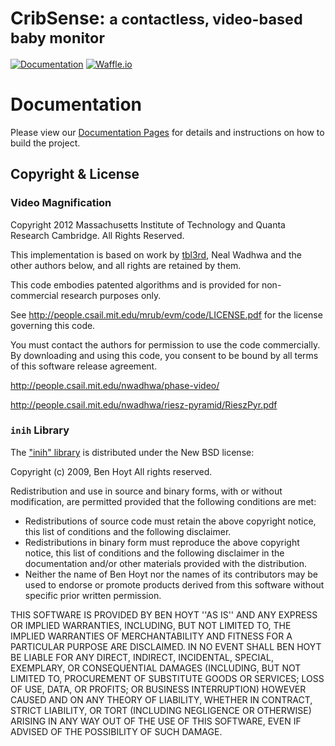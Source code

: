 # CribSense: <small>a contactless, video-based baby monitor</small>

[![Documentation](https://img.shields.io/badge/docs-mkdocs-blue.svg)](https://lukehsiao.github.io/CribSense/)
[![Waffle.io](https://img.shields.io/waffle/label/lukehsiao/CribSense/in%20progress.svg)](http://waffle.io/lukehsiao/CribSense)

# Documentation

Please view our [Documentation Pages](https://lukehsiao.github.io/CribSense) for details and instructions on how to build the project.

## Copyright & License

### Video Magnification

Copyright 2012 Massachusetts Institute of Technology
and Quanta Research Cambridge.  All Rights Reserved.

This implementation is based on work by [tbl3rd](https://github.com/tbl3rd/Pyramids), Neal Wadhwa and the
other authors below, and all rights are retained by them.

This code embodies patented algorithms and is provided
for non-commercial research purposes only.

See <http://people.csail.mit.edu/mrub/evm/code/LICENSE.pdf>
for the license governing this code.

You must contact the authors for permission to use the code
commercially.  By downloading and using this code, you consent
to be bound by all terms of this software release agreement.

<http://people.csail.mit.edu/nwadhwa/phase-video/>

<http://people.csail.mit.edu/nwadhwa/riesz-pyramid/RieszPyr.pdf>

### `inih` Library

The ["inih" library](https://github.com/benhoyt/inih) is distributed under the New BSD license:

Copyright (c) 2009, Ben Hoyt
All rights reserved.

Redistribution and use in source and binary forms, with or without
modification, are permitted provided that the following conditions are met:
- Redistributions of source code must retain the above copyright notice, this list of conditions and the following disclaimer.
- Redistributions in binary form must reproduce the above copyright notice, this list of conditions and the following disclaimer in the documentation and/or other materials provided with the distribution.
- Neither the name of Ben Hoyt nor the names of its contributors may be used to endorse or promote products derived from this software without specific prior written permission.

THIS SOFTWARE IS PROVIDED BY BEN HOYT ''AS IS'' AND ANY
EXPRESS OR IMPLIED WARRANTIES, INCLUDING, BUT NOT LIMITED TO, THE IMPLIED
WARRANTIES OF MERCHANTABILITY AND FITNESS FOR A PARTICULAR PURPOSE ARE
DISCLAIMED. IN NO EVENT SHALL BEN HOYT BE LIABLE FOR ANY
DIRECT, INDIRECT, INCIDENTAL, SPECIAL, EXEMPLARY, OR CONSEQUENTIAL DAMAGES
(INCLUDING, BUT NOT LIMITED TO, PROCUREMENT OF SUBSTITUTE GOODS OR SERVICES;
LOSS OF USE, DATA, OR PROFITS; OR BUSINESS INTERRUPTION) HOWEVER CAUSED AND
ON ANY THEORY OF LIABILITY, WHETHER IN CONTRACT, STRICT LIABILITY, OR TORT
(INCLUDING NEGLIGENCE OR OTHERWISE) ARISING IN ANY WAY OUT OF THE USE OF THIS
SOFTWARE, EVEN IF ADVISED OF THE POSSIBILITY OF SUCH DAMAGE.
